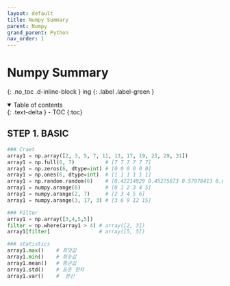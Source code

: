 ```yaml
---
layout: default
title: Numpy Summary
parent: Numpy
grand_parent: Python
nav_order: 1
---
```


# Numpy Summary
{: .no_toc .d-inline-block }
ing
{: .label .label-green }
<details open markdown="block">
  <summary>
    Table of contents
  </summary>
  {: .text-delta }
- TOC
{:toc}
</details>

<!------------------------------------ STEP ------------------------------------>
## STEP 1. BASIC

```python
### Craet
array1 = np.array([2, 3, 5, 7, 11, 13, 17, 19, 23, 29, 31])
array1 = np.full(6, 7)          # [7 7 7 7 7 7]
array1 = np.zeros(6, dtype=int) # [0 0 0 0 0 0]
array1 = np.ones(6, dtype=int)  # [1 1 1 1 1 1]
array1 = np.random.random(6)    # [0.42214929 0.45275673 0.57978413 0.61417065 0.39448558 0.03347601]
array1 = numpy.arange(6)        # [0 1 2 3 4 5]
array1 = numpy.arange(2, 7)     # [2 3 4 5 6]
array1 = numpy.arange(3, 17, 3) # [3 6 9 12 15]

### Filter
array1 = np.array([3,4,5,5])
filter = np.where(array1 > 4) # array([2, 3])		
array1[filter]		          # array([5, 5])

### statistics
array1.max()    # 최댓값  
array1.min()    # 최솟값
array1.mean()   # 평균값
array1.std()    # 표준 편차  
array1.var()    #  분산

```
